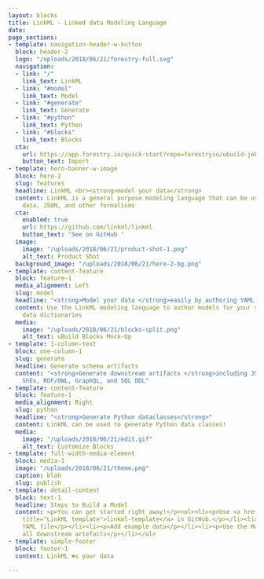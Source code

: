 ```yaml
---
layout: blocks
title: LinkML - Linked data Modeling Language
date: 
page_sections:
- template: navigation-header-w-button
  block: header-2
  logo: "/uploads/2018/06/21/forestry-full.svg"
  navigation:
  - link: "/"
    link_text: LinkML
  - link: "#model"
    link_text: Model
  - link: "#generate"
    link_text: Generate
  - link: "#python"
    link_text: Python
  - link: "#blocks"
    link_text: Blocks
  cta:
    url: https://app.forestry.io/quick-start?repo=forestryio/ubuild-jekyll&provider=github&engine=jekyll
    button_text: Import
- template: hero-banner-w-image
  block: hero-2
  slug: features
  headline: LinkML <br><strong>model your data</strong>
  content: LinkML is a general purpose modeling language that can be used with linked
    data, JSON, and other formalisms
  cta:
    enabled: true
    url: https://github.com/linkml/linkml
    button_text: 'See on GitHub '
  image:
    image: "/uploads/2018/06/21/product-shot-1.png"
    alt_text: Product Shot
  background_image: "/uploads/2018/06/21/hero-2-bg.png"
- template: content-feature
  block: feature-1
  media_alignment: Left
  slug: model
  headline: "<strong>Model your data </strong>easily by authoring YAML files"
  content: Use the LinkML modeling language to author models for your schemas and
    data dictionaries
  media:
    image: "/uploads/2018/06/21/blocks-split.png"
    alt_text: uBuild Blocks Mock-Up
- template: 1-column-text
  block: one-column-1
  slug: generate
  headline: Generate schema artifacts
  content: "<strong>Generate downstream artifacts </strong>including JSON-Schema,
    ShEx, RDF/OWL, GraphQL, and SQL DDL"
- template: content-feature
  block: feature-1
  media_alignment: Right
  slug: python
  headline: "<strong>Generate Python dataclasses</strong>"
  content: LinkML can be used to generate Python data classes!
  media:
    image: "/uploads/2018/06/21/edit.gif"
    alt_text: Customize Blocks
- template: full-width-media-element
  block: media-1
  image: "/uploads/2018/06/21/theme.png"
  caption: blah
  slug: publish
- template: detail-content
  block: text-1
  headline: Steps to Build a Model
  content: <p>You can get started right away!</p><ol><li><p>Use <a href="https://github.com/linkml/linkml-template"
    title="LinkML template">linkml-template</a> in GitHub.</p></li><li><p>Hack your
    YAML file</p></li><li><p>Add example data</p></li><li><p>Use the Makefile to generate
    all downstream artefacts</p></li></ol>
- template: simple-footer
  block: footer-1
  content: LinkML ❤︎s your data

---
```

